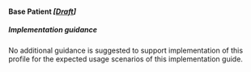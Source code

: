 #### Base Patient *[[Draft](http://hl7.org/fhir/stu3/versions.html#maturity)]*

##### **Implementation guidance**
No additional guidance is suggested to support implementation of this profile for the expected usage scenarios of this implementation guide.
